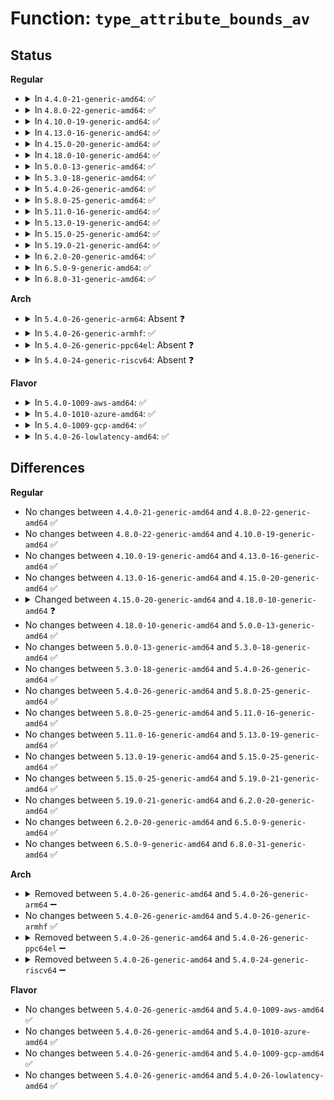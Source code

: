 # Function: <code>type_attribute_bounds_av</code>

## Status
<b>Regular</b>
<ul>
<li>
<details>
<summary>In <code>4.4.0-21-generic-amd64</code>: ✅</summary>

```c
void type_attribute_bounds_av(struct context * scontext, struct context * tcontext, u16 tclass, struct av_decision * avd)
```

```json
{
  "name": "type_attribute_bounds_av",
  "collision_type": "Unique Static",
  "inline_type": "No",
  "funcs": [
    {
      "addr": 18446744071582348016,
      "name": "type_attribute_bounds_av",
      "external": false,
      "loc": "security/selinux/ss/services.c:540",
      "file": "security/selinux/ss/services.c",
      "inline": "seen, unknown",
      "caller_inline": [],
      "caller_func": [
        "security/selinux/ss/services.c:context_struct_compute_av"
      ]
    }
  ],
  "symbols": [
    {
      "addr": 18446744071582348016,
      "name": "type_attribute_bounds_av",
      "section": ".text",
      "bind": "STB_LOCAL",
      "size": 730
    }
  ]
}
```
</details>
</li>
<li>
<details>
<summary>In <code>4.8.0-22-generic-amd64</code>: ✅</summary>

```c
void type_attribute_bounds_av(struct context * scontext, struct context * tcontext, u16 tclass, struct av_decision * avd)
```

```json
{
  "name": "type_attribute_bounds_av",
  "collision_type": "Unique Static",
  "inline_type": "No",
  "funcs": [
    {
      "addr": 18446744071582569920,
      "name": "type_attribute_bounds_av",
      "external": false,
      "loc": "security/selinux/ss/services.c:540",
      "file": "security/selinux/ss/services.c",
      "inline": "seen, unknown",
      "caller_inline": [],
      "caller_func": [
        "security/selinux/ss/services.c:context_struct_compute_av"
      ]
    }
  ],
  "symbols": [
    {
      "addr": 18446744071582569920,
      "name": "type_attribute_bounds_av",
      "section": ".text",
      "bind": "STB_LOCAL",
      "size": 480
    }
  ]
}
```
</details>
</li>
<li>
<details>
<summary>In <code>4.10.0-19-generic-amd64</code>: ✅</summary>

```c
void type_attribute_bounds_av(struct context * scontext, struct context * tcontext, u16 tclass, struct av_decision * avd)
```

```json
{
  "name": "type_attribute_bounds_av",
  "collision_type": "Unique Static",
  "inline_type": "No",
  "funcs": [
    {
      "addr": 18446744071582663120,
      "name": "type_attribute_bounds_av",
      "external": false,
      "loc": "security/selinux/ss/services.c:540",
      "file": "security/selinux/ss/services.c",
      "inline": "seen, unknown",
      "caller_inline": [],
      "caller_func": [
        "security/selinux/ss/services.c:context_struct_compute_av"
      ]
    }
  ],
  "symbols": [
    {
      "addr": 18446744071582663120,
      "name": "type_attribute_bounds_av",
      "section": ".text",
      "bind": "STB_LOCAL",
      "size": 480
    }
  ]
}
```
</details>
</li>
<li>
<details>
<summary>In <code>4.13.0-16-generic-amd64</code>: ✅</summary>

```c
void type_attribute_bounds_av(struct context * scontext, struct context * tcontext, u16 tclass, struct av_decision * avd)
```

```json
{
  "name": "type_attribute_bounds_av",
  "collision_type": "Unique Static",
  "inline_type": "No",
  "funcs": [
    {
      "addr": 18446744071582755776,
      "name": "type_attribute_bounds_av",
      "external": false,
      "loc": "security/selinux/ss/services.c:552",
      "file": "security/selinux/ss/services.c",
      "inline": "seen, unknown",
      "caller_inline": [],
      "caller_func": [
        "security/selinux/ss/services.c:context_struct_compute_av"
      ]
    }
  ],
  "symbols": [
    {
      "addr": 18446744071582755776,
      "name": "type_attribute_bounds_av",
      "section": ".text",
      "bind": "STB_LOCAL",
      "size": 475
    }
  ]
}
```
</details>
</li>
<li>
<details>
<summary>In <code>4.15.0-20-generic-amd64</code>: ✅</summary>

```c
void type_attribute_bounds_av(struct context * scontext, struct context * tcontext, u16 tclass, struct av_decision * avd)
```

```json
{
  "name": "type_attribute_bounds_av",
  "collision_type": "Unique Static",
  "inline_type": "No",
  "funcs": [
    {
      "addr": 18446744071582911776,
      "name": "type_attribute_bounds_av",
      "external": false,
      "loc": "security/selinux/ss/services.c:554",
      "file": "security/selinux/ss/services.c",
      "inline": "seen, unknown",
      "caller_inline": [],
      "caller_func": [
        "security/selinux/ss/services.c:context_struct_compute_av"
      ]
    }
  ],
  "symbols": [
    {
      "addr": 18446744071582911776,
      "name": "type_attribute_bounds_av",
      "section": ".text",
      "bind": "STB_LOCAL",
      "size": 475
    }
  ]
}
```
</details>
</li>
<li>
<details>
<summary>In <code>4.18.0-10-generic-amd64</code>: ✅</summary>

```c
void type_attribute_bounds_av(struct policydb * policydb, struct context * scontext, struct context * tcontext, u16 tclass, struct av_decision * avd)
```

```json
{
  "name": "type_attribute_bounds_av",
  "collision_type": "Unique Static",
  "inline_type": "No",
  "funcs": [
    {
      "addr": 18446744071583110000,
      "name": "type_attribute_bounds_av",
      "external": false,
      "loc": "security/selinux/ss/services.c:538",
      "file": "security/selinux/ss/services.c",
      "inline": "seen, unknown",
      "caller_inline": [],
      "caller_func": [
        "security/selinux/ss/services.c:context_struct_compute_av"
      ]
    }
  ],
  "symbols": [
    {
      "addr": 18446744071583110000,
      "name": "type_attribute_bounds_av",
      "section": ".text",
      "bind": "STB_LOCAL",
      "size": 503
    }
  ]
}
```
</details>
</li>
<li>
<details>
<summary>In <code>5.0.0-13-generic-amd64</code>: ✅</summary>

```c
void type_attribute_bounds_av(struct policydb * policydb, struct context * scontext, struct context * tcontext, u16 tclass, struct av_decision * avd)
```

```json
{
  "name": "type_attribute_bounds_av",
  "collision_type": "Unique Static",
  "inline_type": "No",
  "funcs": [
    {
      "addr": 18446744071583225952,
      "name": "type_attribute_bounds_av",
      "external": false,
      "loc": "security/selinux/ss/services.c:535",
      "file": "security/selinux/ss/services.c",
      "inline": "seen, unknown",
      "caller_inline": [],
      "caller_func": [
        "security/selinux/ss/services.c:context_struct_compute_av"
      ]
    }
  ],
  "symbols": [
    {
      "addr": 18446744071583225952,
      "name": "type_attribute_bounds_av",
      "section": ".text",
      "bind": "STB_LOCAL",
      "size": 503
    }
  ]
}
```
</details>
</li>
<li>
<details>
<summary>In <code>5.3.0-18-generic-amd64</code>: ✅</summary>

```c
void type_attribute_bounds_av(struct policydb * policydb, struct context * scontext, struct context * tcontext, u16 tclass, struct av_decision * avd)
```

```json
{
  "name": "type_attribute_bounds_av",
  "collision_type": "Unique Static",
  "inline_type": "No",
  "funcs": [
    {
      "addr": 18446744071583412576,
      "name": "type_attribute_bounds_av",
      "external": false,
      "loc": "security/selinux/ss/services.c:532",
      "file": "security/selinux/ss/services.c",
      "inline": "seen, unknown",
      "caller_inline": [],
      "caller_func": [
        "security/selinux/ss/services.c:context_struct_compute_av"
      ]
    }
  ],
  "symbols": [
    {
      "addr": 18446744071583412576,
      "name": "type_attribute_bounds_av",
      "section": ".text",
      "bind": "STB_LOCAL",
      "size": 467
    }
  ]
}
```
</details>
</li>
<li>
<details>
<summary>In <code>5.4.0-26-generic-amd64</code>: ✅</summary>

```c
void type_attribute_bounds_av(struct policydb * policydb, struct context * scontext, struct context * tcontext, u16 tclass, struct av_decision * avd)
```

```json
{
  "name": "type_attribute_bounds_av",
  "collision_type": "Unique Static",
  "inline_type": "No",
  "funcs": [
    {
      "addr": 18446744071583518480,
      "name": "type_attribute_bounds_av",
      "external": false,
      "loc": "security/selinux/ss/services.c:532",
      "file": "security/selinux/ss/services.c",
      "inline": "seen, unknown",
      "caller_inline": [],
      "caller_func": [
        "security/selinux/ss/services.c:context_struct_compute_av"
      ]
    }
  ],
  "symbols": [
    {
      "addr": 18446744071583518480,
      "name": "type_attribute_bounds_av",
      "section": ".text",
      "bind": "STB_LOCAL",
      "size": 467
    }
  ]
}
```
</details>
</li>
<li>
<details>
<summary>In <code>5.8.0-25-generic-amd64</code>: ✅</summary>

```c
void type_attribute_bounds_av(struct policydb * policydb, struct context * scontext, struct context * tcontext, u16 tclass, struct av_decision * avd)
```

```json
{
  "name": "type_attribute_bounds_av",
  "collision_type": "Unique Static",
  "inline_type": "No",
  "funcs": [
    {
      "addr": 18446744071583868768,
      "name": "type_attribute_bounds_av",
      "external": false,
      "loc": "security/selinux/ss/services.c:537",
      "file": "security/selinux/ss/services.c",
      "inline": "seen, unknown",
      "caller_inline": [],
      "caller_func": [
        "security/selinux/ss/services.c:context_struct_compute_av"
      ]
    }
  ],
  "symbols": [
    {
      "addr": 18446744071583868768,
      "name": "type_attribute_bounds_av",
      "section": ".text",
      "bind": "STB_LOCAL",
      "size": 467
    }
  ]
}
```
</details>
</li>
<li>
<details>
<summary>In <code>5.11.0-16-generic-amd64</code>: ✅</summary>

```c
void type_attribute_bounds_av(struct policydb * policydb, struct context * scontext, struct context * tcontext, u16 tclass, struct av_decision * avd)
```

```json
{
  "name": "type_attribute_bounds_av",
  "collision_type": "Unique Static",
  "inline_type": "No",
  "funcs": [
    {
      "addr": 18446744071583989888,
      "name": "type_attribute_bounds_av",
      "external": false,
      "loc": "security/selinux/ss/services.c:538",
      "file": "security/selinux/ss/services.c",
      "inline": "seen, unknown",
      "caller_inline": [],
      "caller_func": [
        "security/selinux/ss/services.c:context_struct_compute_av"
      ]
    }
  ],
  "symbols": [
    {
      "addr": 18446744071583989888,
      "name": "type_attribute_bounds_av",
      "section": ".text",
      "bind": "STB_LOCAL",
      "size": 467
    }
  ]
}
```
</details>
</li>
<li>
<details>
<summary>In <code>5.13.0-19-generic-amd64</code>: ✅</summary>

```c
void type_attribute_bounds_av(struct policydb * policydb, struct context * scontext, struct context * tcontext, u16 tclass, struct av_decision * avd)
```

```json
{
  "name": "type_attribute_bounds_av",
  "collision_type": "Unique Static",
  "inline_type": "No",
  "funcs": [
    {
      "addr": 18446744071584016512,
      "name": "type_attribute_bounds_av",
      "external": false,
      "loc": "security/selinux/ss/services.c:540",
      "file": "security/selinux/ss/services.c",
      "inline": "seen, unknown",
      "caller_inline": [],
      "caller_func": [
        "security/selinux/ss/services.c:context_struct_compute_av"
      ]
    }
  ],
  "symbols": [
    {
      "addr": 18446744071584016512,
      "name": "type_attribute_bounds_av",
      "section": ".text",
      "bind": "STB_LOCAL",
      "size": 467
    }
  ]
}
```
</details>
</li>
<li>
<details>
<summary>In <code>5.15.0-25-generic-amd64</code>: ✅</summary>

```c
void type_attribute_bounds_av(struct policydb * policydb, struct context * scontext, struct context * tcontext, u16 tclass, struct av_decision * avd)
```

```json
{
  "name": "type_attribute_bounds_av",
  "collision_type": "Unique Static",
  "inline_type": "No",
  "funcs": [
    {
      "addr": 18446744071584386368,
      "name": "type_attribute_bounds_av",
      "external": false,
      "loc": "security/selinux/ss/services.c:540",
      "file": "security/selinux/ss/services.c",
      "inline": "seen, unknown",
      "caller_inline": [],
      "caller_func": [
        "security/selinux/ss/services.c:context_struct_compute_av"
      ]
    }
  ],
  "symbols": [
    {
      "addr": 18446744071584386368,
      "name": "type_attribute_bounds_av",
      "section": ".text",
      "bind": "STB_LOCAL",
      "size": 467
    }
  ]
}
```
</details>
</li>
<li>
<details>
<summary>In <code>5.19.0-21-generic-amd64</code>: ✅</summary>

```c
void type_attribute_bounds_av(struct policydb * policydb, struct context * scontext, struct context * tcontext, u16 tclass, struct av_decision * avd)
```

```json
{
  "name": "type_attribute_bounds_av",
  "collision_type": "Unique Static",
  "inline_type": "No",
  "funcs": [
    {
      "addr": 18446744071585011632,
      "name": "type_attribute_bounds_av",
      "external": false,
      "loc": "security/selinux/ss/services.c:538",
      "file": "security/selinux/ss/services.c",
      "inline": "seen, unknown",
      "caller_inline": [],
      "caller_func": [
        "security/selinux/ss/services.c:context_struct_compute_av"
      ]
    }
  ],
  "symbols": [
    {
      "addr": 18446744071585011632,
      "name": "type_attribute_bounds_av",
      "section": ".text",
      "bind": "STB_LOCAL",
      "size": 517
    }
  ]
}
```
</details>
</li>
<li>
<details>
<summary>In <code>6.2.0-20-generic-amd64</code>: ✅</summary>

```c
void type_attribute_bounds_av(struct policydb * policydb, struct context * scontext, struct context * tcontext, u16 tclass, struct av_decision * avd)
```

```json
{
  "name": "type_attribute_bounds_av",
  "collision_type": "Unique Static",
  "inline_type": "No",
  "funcs": [
    {
      "addr": 18446744071585727392,
      "name": "type_attribute_bounds_av",
      "external": false,
      "loc": "security/selinux/ss/services.c:532",
      "file": "security/selinux/ss/services.c",
      "inline": "seen, unknown",
      "caller_inline": [],
      "caller_func": [
        "security/selinux/ss/services.c:context_struct_compute_av"
      ]
    }
  ],
  "symbols": [
    {
      "addr": 18446744071585727392,
      "name": "type_attribute_bounds_av",
      "section": ".text",
      "bind": "STB_LOCAL",
      "size": 517
    }
  ]
}
```
</details>
</li>
<li>
<details>
<summary>In <code>6.5.0-9-generic-amd64</code>: ✅</summary>

```c
void type_attribute_bounds_av(struct policydb * policydb, struct context * scontext, struct context * tcontext, u16 tclass, struct av_decision * avd)
```

```json
{
  "name": "type_attribute_bounds_av",
  "collision_type": "Unique Static",
  "inline_type": "No",
  "funcs": [
    {
      "addr": 18446744071585957984,
      "name": "type_attribute_bounds_av",
      "external": false,
      "loc": "security/selinux/ss/services.c:532",
      "file": "security/selinux/ss/services.c",
      "inline": "seen, unknown",
      "caller_inline": [],
      "caller_func": [
        "security/selinux/ss/services.c:context_struct_compute_av"
      ]
    }
  ],
  "symbols": [
    {
      "addr": 18446744071585957984,
      "name": "type_attribute_bounds_av",
      "section": ".text",
      "bind": "STB_LOCAL",
      "size": 517
    }
  ]
}
```
</details>
</li>
<li>
<details>
<summary>In <code>6.8.0-31-generic-amd64</code>: ✅</summary>

```c
void type_attribute_bounds_av(struct policydb * policydb, struct context * scontext, struct context * tcontext, u16 tclass, struct av_decision * avd)
```

```json
{
  "name": "type_attribute_bounds_av",
  "collision_type": "Unique Static",
  "inline_type": "No",
  "funcs": [
    {
      "addr": 18446744071586206832,
      "name": "type_attribute_bounds_av",
      "external": false,
      "loc": "security/selinux/ss/services.c:532",
      "file": "security/selinux/ss/services.c",
      "inline": "seen, unknown",
      "caller_inline": [],
      "caller_func": [
        "security/selinux/ss/services.c:context_struct_compute_av"
      ]
    }
  ],
  "symbols": [
    {
      "addr": 18446744071586206832,
      "name": "type_attribute_bounds_av",
      "section": ".text",
      "bind": "STB_LOCAL",
      "size": 517
    }
  ]
}
```
</details>
</li>
</ul>
<b>Arch</b>
<ul>
<li>
<details>
<summary>In <code>5.4.0-26-generic-arm64</code>: Absent ❓</summary>

```json
{
  "name": "type_attribute_bounds_av",
  "collision_type": "Unique Static",
  "inline_type": "Selective",
  "funcs": [
    {
      "addr": 18446603336495285144,
      "name": "type_attribute_bounds_av",
      "external": false,
      "loc": "security/selinux/ss/services.c:532",
      "file": "security/selinux/ss/services.c",
      "inline": "not declared, inlined",
      "caller_inline": [],
      "caller_func": [
        "security/selinux/ss/services.c:context_struct_compute_av"
      ]
    }
  ],
  "symbols": [
    {
      "addr": 18446603336495285144,
      "name": "type_attribute_bounds_av.isra.0",
      "section": ".text",
      "bind": "STB_LOCAL",
      "size": 356
    }
  ]
}
```
</details>
</li>
<li>
<details>
<summary>In <code>5.4.0-26-generic-armhf</code>: ✅</summary>

```c
void type_attribute_bounds_av(struct policydb * policydb, struct context * scontext, struct context * tcontext, u16 tclass, struct av_decision * avd)
```

```json
{
  "name": "type_attribute_bounds_av",
  "collision_type": "Unique Static",
  "inline_type": "No",
  "funcs": [
    {
      "addr": 3228667656,
      "name": "type_attribute_bounds_av",
      "external": false,
      "loc": "security/selinux/ss/services.c:532",
      "file": "security/selinux/ss/services.c",
      "inline": "seen, unknown",
      "caller_inline": [],
      "caller_func": [
        "security/selinux/ss/services.c:context_struct_compute_av"
      ]
    }
  ],
  "symbols": [
    {
      "addr": 3228667656,
      "name": "type_attribute_bounds_av",
      "section": ".text",
      "bind": "STB_LOCAL",
      "size": 476
    }
  ]
}
```
</details>
</li>
<li>
<details>
<summary>In <code>5.4.0-26-generic-ppc64el</code>: Absent ❓</summary>

```json
{
  "name": "type_attribute_bounds_av",
  "collision_type": "Unique Static",
  "inline_type": "Selective",
  "funcs": [
    {
      "addr": 13835058055289268800,
      "name": "type_attribute_bounds_av",
      "external": false,
      "loc": "security/selinux/ss/services.c:532",
      "file": "security/selinux/ss/services.c",
      "inline": "not declared, inlined",
      "caller_inline": [],
      "caller_func": [
        "security/selinux/ss/services.c:context_struct_compute_av"
      ]
    }
  ],
  "symbols": [
    {
      "addr": 13835058055289268800,
      "name": "type_attribute_bounds_av.isra.0",
      "section": ".text",
      "bind": "STB_LOCAL",
      "size": 440
    }
  ]
}
```
</details>
</li>
<li>
<details>
<summary>In <code>5.4.0-24-generic-riscv64</code>: Absent ❓</summary>

```json
{
  "name": "type_attribute_bounds_av",
  "collision_type": "Unique Static",
  "inline_type": "Selective",
  "funcs": [
    {
      "addr": 18446743936274509092,
      "name": "type_attribute_bounds_av",
      "external": false,
      "loc": "security/selinux/ss/services.c:532",
      "file": "security/selinux/ss/services.c",
      "inline": "not declared, inlined",
      "caller_inline": [],
      "caller_func": [
        "security/selinux/ss/services.c:context_struct_compute_av"
      ]
    }
  ],
  "symbols": [
    {
      "addr": 18446743936274509092,
      "name": "type_attribute_bounds_av.isra.0",
      "section": ".text",
      "bind": "STB_LOCAL",
      "size": 256
    }
  ]
}
```
</details>
</li>
</ul>
<b>Flavor</b>
<ul>
<li>
<details>
<summary>In <code>5.4.0-1009-aws-amd64</code>: ✅</summary>

```c
void type_attribute_bounds_av(struct policydb * policydb, struct context * scontext, struct context * tcontext, u16 tclass, struct av_decision * avd)
```

```json
{
  "name": "type_attribute_bounds_av",
  "collision_type": "Unique Static",
  "inline_type": "No",
  "funcs": [
    {
      "addr": 18446744071583487216,
      "name": "type_attribute_bounds_av",
      "external": false,
      "loc": "security/selinux/ss/services.c:532",
      "file": "security/selinux/ss/services.c",
      "inline": "seen, unknown",
      "caller_inline": [],
      "caller_func": [
        "security/selinux/ss/services.c:context_struct_compute_av"
      ]
    }
  ],
  "symbols": [
    {
      "addr": 18446744071583487216,
      "name": "type_attribute_bounds_av",
      "section": ".text",
      "bind": "STB_LOCAL",
      "size": 467
    }
  ]
}
```
</details>
</li>
<li>
<details>
<summary>In <code>5.4.0-1010-azure-amd64</code>: ✅</summary>

```c
void type_attribute_bounds_av(struct policydb * policydb, struct context * scontext, struct context * tcontext, u16 tclass, struct av_decision * avd)
```

```json
{
  "name": "type_attribute_bounds_av",
  "collision_type": "Unique Static",
  "inline_type": "No",
  "funcs": [
    {
      "addr": 18446744071583424288,
      "name": "type_attribute_bounds_av",
      "external": false,
      "loc": "security/selinux/ss/services.c:532",
      "file": "security/selinux/ss/services.c",
      "inline": "seen, unknown",
      "caller_inline": [],
      "caller_func": [
        "security/selinux/ss/services.c:context_struct_compute_av"
      ]
    }
  ],
  "symbols": [
    {
      "addr": 18446744071583424288,
      "name": "type_attribute_bounds_av",
      "section": ".text",
      "bind": "STB_LOCAL",
      "size": 467
    }
  ]
}
```
</details>
</li>
<li>
<details>
<summary>In <code>5.4.0-1009-gcp-amd64</code>: ✅</summary>

```c
void type_attribute_bounds_av(struct policydb * policydb, struct context * scontext, struct context * tcontext, u16 tclass, struct av_decision * avd)
```

```json
{
  "name": "type_attribute_bounds_av",
  "collision_type": "Unique Static",
  "inline_type": "No",
  "funcs": [
    {
      "addr": 18446744071583470992,
      "name": "type_attribute_bounds_av",
      "external": false,
      "loc": "security/selinux/ss/services.c:532",
      "file": "security/selinux/ss/services.c",
      "inline": "seen, unknown",
      "caller_inline": [],
      "caller_func": [
        "security/selinux/ss/services.c:context_struct_compute_av"
      ]
    }
  ],
  "symbols": [
    {
      "addr": 18446744071583470992,
      "name": "type_attribute_bounds_av",
      "section": ".text",
      "bind": "STB_LOCAL",
      "size": 467
    }
  ]
}
```
</details>
</li>
<li>
<details>
<summary>In <code>5.4.0-26-lowlatency-amd64</code>: ✅</summary>

```c
void type_attribute_bounds_av(struct policydb * policydb, struct context * scontext, struct context * tcontext, u16 tclass, struct av_decision * avd)
```

```json
{
  "name": "type_attribute_bounds_av",
  "collision_type": "Unique Static",
  "inline_type": "No",
  "funcs": [
    {
      "addr": 18446744071583567184,
      "name": "type_attribute_bounds_av",
      "external": false,
      "loc": "security/selinux/ss/services.c:532",
      "file": "security/selinux/ss/services.c",
      "inline": "seen, unknown",
      "caller_inline": [],
      "caller_func": [
        "security/selinux/ss/services.c:context_struct_compute_av"
      ]
    }
  ],
  "symbols": [
    {
      "addr": 18446744071583567184,
      "name": "type_attribute_bounds_av",
      "section": ".text",
      "bind": "STB_LOCAL",
      "size": 467
    }
  ]
}
```
</details>
</li>
</ul>

## Differences
<b>Regular</b>
<ul>
<li>
No changes between <code>4.4.0-21-generic-amd64</code> and <code>4.8.0-22-generic-amd64</code> ✅
</li>
<li>
No changes between <code>4.8.0-22-generic-amd64</code> and <code>4.10.0-19-generic-amd64</code> ✅
</li>
<li>
No changes between <code>4.10.0-19-generic-amd64</code> and <code>4.13.0-16-generic-amd64</code> ✅
</li>
<li>
No changes between <code>4.13.0-16-generic-amd64</code> and <code>4.15.0-20-generic-amd64</code> ✅
</li>
<li>
<details>
<summary>Changed between <code>4.15.0-20-generic-amd64</code> and <code>4.18.0-10-generic-amd64</code> ❓</summary>
<ul>
<li>
<b>Param added. </b>
<code>struct policydb * policydb</code>
</li>
<li>
<b>Param reordered. </b>
<code>scontext, tcontext, tclass, avd</code> ➡️ <code>policydb, scontext, tcontext, tclass, avd</code>
</li>
</ul>
</details>
</li>
<li>
No changes between <code>4.18.0-10-generic-amd64</code> and <code>5.0.0-13-generic-amd64</code> ✅
</li>
<li>
No changes between <code>5.0.0-13-generic-amd64</code> and <code>5.3.0-18-generic-amd64</code> ✅
</li>
<li>
No changes between <code>5.3.0-18-generic-amd64</code> and <code>5.4.0-26-generic-amd64</code> ✅
</li>
<li>
No changes between <code>5.4.0-26-generic-amd64</code> and <code>5.8.0-25-generic-amd64</code> ✅
</li>
<li>
No changes between <code>5.8.0-25-generic-amd64</code> and <code>5.11.0-16-generic-amd64</code> ✅
</li>
<li>
No changes between <code>5.11.0-16-generic-amd64</code> and <code>5.13.0-19-generic-amd64</code> ✅
</li>
<li>
No changes between <code>5.13.0-19-generic-amd64</code> and <code>5.15.0-25-generic-amd64</code> ✅
</li>
<li>
No changes between <code>5.15.0-25-generic-amd64</code> and <code>5.19.0-21-generic-amd64</code> ✅
</li>
<li>
No changes between <code>5.19.0-21-generic-amd64</code> and <code>6.2.0-20-generic-amd64</code> ✅
</li>
<li>
No changes between <code>6.2.0-20-generic-amd64</code> and <code>6.5.0-9-generic-amd64</code> ✅
</li>
<li>
No changes between <code>6.5.0-9-generic-amd64</code> and <code>6.8.0-31-generic-amd64</code> ✅
</li>
</ul>
<b>Arch</b>
<ul>
<li>
<details>
<summary>Removed between <code>5.4.0-26-generic-amd64</code> and <code>5.4.0-26-generic-arm64</code> ➖</summary>

```c
void type_attribute_bounds_av(struct policydb * policydb, struct context * scontext, struct context * tcontext, u16 tclass, struct av_decision * avd)
```
</details>
</li>
<li>
No changes between <code>5.4.0-26-generic-amd64</code> and <code>5.4.0-26-generic-armhf</code> ✅
</li>
<li>
<details>
<summary>Removed between <code>5.4.0-26-generic-amd64</code> and <code>5.4.0-26-generic-ppc64el</code> ➖</summary>

```c
void type_attribute_bounds_av(struct policydb * policydb, struct context * scontext, struct context * tcontext, u16 tclass, struct av_decision * avd)
```
</details>
</li>
<li>
<details>
<summary>Removed between <code>5.4.0-26-generic-amd64</code> and <code>5.4.0-24-generic-riscv64</code> ➖</summary>

```c
void type_attribute_bounds_av(struct policydb * policydb, struct context * scontext, struct context * tcontext, u16 tclass, struct av_decision * avd)
```
</details>
</li>
</ul>
<b>Flavor</b>
<ul>
<li>
No changes between <code>5.4.0-26-generic-amd64</code> and <code>5.4.0-1009-aws-amd64</code> ✅
</li>
<li>
No changes between <code>5.4.0-26-generic-amd64</code> and <code>5.4.0-1010-azure-amd64</code> ✅
</li>
<li>
No changes between <code>5.4.0-26-generic-amd64</code> and <code>5.4.0-1009-gcp-amd64</code> ✅
</li>
<li>
No changes between <code>5.4.0-26-generic-amd64</code> and <code>5.4.0-26-lowlatency-amd64</code> ✅
</li>
</ul>
